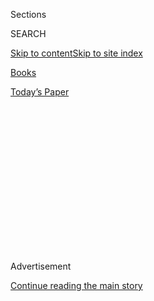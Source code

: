 <div id="app">

<div>

<div>

<div>

<div class="NYTAppHideMasthead css-1q2w90k e1suatyy0">

<div class="section css-ui9rw0 e1suatyy2">

<div class="css-eph4ug er09x8g0">

<div class="css-6n7j50">

</div>

<span class="css-1dv1kvn">Sections</span>

<div class="css-10488qs">

<span class="css-1dv1kvn">SEARCH</span>

</div>

[Skip to content](#site-content)[Skip to site
index](#site-index)

</div>

<div id="masthead-section-label" class="css-1wr3we4 eaxe0e00">

[Books](https://www.nytimes.com/section/books)

</div>

<div class="css-10698na e1huz5gh0">

</div>

</div>

<div id="masthead-bar-one" class="section hasLinks css-15hmgas e1csuq9d3">

<div class="css-uqyvli e1csuq9d0">

</div>

<div class="css-1uqjmks e1csuq9d1">

</div>

<div class="css-9e9ivx">

[](https://myaccount.nytimes.com/auth/login?response_type=cookie&client_id=vi)

</div>

<div class="css-1bvtpon e1csuq9d2">

[Today’s
Paper](https://www.nytimes.com/section/todayspaper)

</div>

</div>

</div>

</div>

<div data-aria-hidden="false">

<div id="site-content" data-role="main">

<div>

<div class="css-1aor85t" style="opacity:0.000000001;z-index:-1;visibility:hidden">

<div class="css-1hqnpie">

<div class="css-epjblv">

<span class="css-17xtcya">[Books](/section/books)</span><span class="css-x15j1o">|</span><span class="css-fwqvlz">‘Girl,
Woman, Other,’ a Big, Busy Novel About New Ways of
Living</span>

</div>

<div class="css-k008qs">

<div class="css-1iwv8en">

<span class="css-18z7m18"></span>

<div>

</div>

</div>

<span class="css-1n6z4y">https://nyti.ms/2JMmZMQ</span>

<div class="css-1705lsu">

<div class="css-4xjgmj">

<div class="css-4skfbu" data-role="toolbar" data-aria-label="Social Media Share buttons, Save button, and Comments Panel with current comment count" data-testid="share-tools">

  - 
  - 
  - 
  - 
    
    <div class="css-6n7j50">
    
    </div>

  - 
  - 

</div>

</div>

</div>

</div>

</div>

</div>

<div id="NYT_TOP_BANNER_REGION" class="css-13pd83m">

</div>

<div id="top-wrapper" class="css-1sy8kpn">

<div id="top-slug" class="css-l9onyx">

Advertisement

</div>

[Continue reading the main
story](#after-top)

<div class="ad top-wrapper" style="text-align:center;height:100%;display:block;min-height:250px">

<div id="top" class="place-ad" data-position="top" data-size-key="top">

</div>

</div>

<div id="after-top">

</div>

</div>

<div id="sponsor-wrapper" class="css-1hyfx7x">

<div id="sponsor-slug" class="css-19vbshk">

Supported by

</div>

[Continue reading the main
story](#after-sponsor)

<div id="sponsor" class="ad sponsor-wrapper" style="text-align:center;height:100%;display:block">

</div>

<div id="after-sponsor">

</div>

</div>

[Books of The Times](/column/books-of-the-times "Books of The Times")

<div class="css-9u9xp4 ehdk2mb0">

# ‘Girl, Woman, Other,’ a Big, Busy Novel About New Ways of Living

</div>

<div class="css-xt80pu e12qa4dv0">

<div class="css-18e8msd">

<div class="css-vp77d3 epjyd6m0">

<div class="css-1baulvz">

By [<span class="css-1baulvz last-byline" itemprop="name">Dwight
Garner</span>](https://www.nytimes.com/by/dwight-garner)

</div>

</div>

  - 
    
    <div class="css-ld3wwf e16638kd2">
    
    Nov. 4,
    2019
    
    </div>

  - 
    
    <div class="css-4xjgmj">
    
    <div class="css-d8bdto" data-role="toolbar" data-aria-label="Social Media Share buttons, Save button, and Comments Panel with current comment count" data-testid="share-tools">
    
      - 
      - 
      - 
      - 
        
        <div class="css-6n7j50">
        
        </div>
    
      - 
      - 
    
    </div>
    
    </div>

</div>

</div>

<div class="css-79elbk" data-testid="photoviewer-wrapper">

<div class="css-z3e15g" data-testid="photoviewer-wrapper-hidden">

</div>

<div class="css-1a48zt4 ehw59r15" data-testid="photoviewer-children">

![<span class="css-cnj6d5 e1z0qqy90" itemprop="copyrightHolder"><span class="css-1ly73wi e1tej78p0">Credit...</span><span><span>Alessandra
Montalto/The New York
Times</span></span></span>](https://static01.nyt.com/images/2019/11/05/books/01Evaristo2/01Evaristo2-articleLarge.jpg?quality=75&auto=webp&disable=upscale)

</div>

</div>

<div class="css-170u9t6">

<div class="css-u7fh8e">

<div class="css-79elbk">

Buy Book<span data-aria-hidden="true">
    ▾</span>

  - [Amazon](https://www.amazon.com/gp/search?index=books&tag=NYTBSREV-20&field-keywords=Girl%2C+Woman%2C+Other+Bernardine+Evaristo)
  - [Apple
    Books](https://du-gae-books-dot-nyt-du-prd.appspot.com/buy?title=Girl%2C+Woman%2C+Other&author=Bernardine+Evaristo)
  - [Barnes and
    Noble](https://www.anrdoezrs.net/click-7990613-11819508?url=https%3A%2F%2Fwww.barnesandnoble.com%2Fw%2F%3Fean%3D9780802156983)
  - [Books-A-Million](https://www.anrdoezrs.net/click-7990613-35140?url=https%3A%2F%2Fwww.booksamillion.com%2Fp%2FGirl%252C%2BWoman%252C%2BOther%2FBernardine%2BEvaristo%2F9780802156983)
  - [Bookshop](https://bookshop.org/a/3546/9780802156983)
  - [Indiebound](https://www.indiebound.org/book/9780802156983?aff=NYT)

</div>

When you purchase an independently reviewed book through our site, we
earn an affiliate
commission.

</div>

</div>

<div class="section meteredContent css-1r7ky0e" name="articleBody" itemprop="articleBody">

<div class="css-1fanzo5 StoryBodyCompanionColumn">

<div class="css-53u6y8">

[Bernardine
Evaristo](https://www.nytimes.com/2019/11/01/books/bernardine-evaristo-girl-woman-other-booker-prize.html)’s
eighth work of fiction, “Girl, Woman, Other,” [shared the Booker Prize
this
year](https://www.nytimes.com/2019/10/14/books/booker-prize-winner-atwood-evaristo.html)
with Margaret Atwood’s “The Testaments,” a sequel to “The Handmaid’s
Tale.” These novels are linked for posterity now, like conjoined
siblings.

Was this split decision a dereliction of duty on the jury’s part or is
more the merrier? [Two Nobel Prizes in Literature were distributed this
year](https://www.nytimes.com/2019/10/10/books/nobel-literature.html) as
well, for a different reason. (The gold medal, diploma and check were
withheld last year because of sexual harassment and corruption in the
Academy.)

Perhaps this is a health-giving direction. Iris Murdoch, in 1967, wanted
the Beatles to be jointly named Poet Laureate in England. After scanning
the cable news most nights, I’d hardly be averse to voting for the cast
of “Oklahoma\!” for president in 2020.

“Girl, Woman, Other” is a big, busy novel with a large root system. The
characters start to arrive (Amma, Yazz, Dominique, Carole, Bummi and
LaTisha) and they keep arriving (Shirley, Winsome, Penelope,
Megan/Morgan, Hattie and Grace). Everyone should be provided with a
latte and a nametag.

</div>

</div>

<div class="css-1fanzo5 StoryBodyCompanionColumn">

<div class="css-53u6y8">

We meet these characters’ friends and sometimes their families, too.
Lorrie Moore has written that Ann Beattie’s fiction is a valentine to
friendships. The same is true of Evaristo’s. This novel is a densely
populated village where everyone leans on one another in order to scrape
by.

*\[Bernardine Evaristo, the first black woman to win the Booker Prize,*
[*talks about her mission to write about the African
diaspora*](https://www.nytimes.com/2019/11/01/books/bernardine-evaristo-girl-woman-other-booker-prize.html)*.\]*

The primary character is probably Amma, a black lesbian playwright, now
in her 50s, whose new play is being produced at the National Theater in
London. Success has taken her out of range of some of her old anxieties
about life, and put her in range of awkward new ones.

After a life spent on the margins, criticizing the center of the
culture, is Amma selling out? If privilege is the original sin of
wokeness, what happens when you accumulate privilege yourself?

This slice of the story is semi-autobiographical. Amma founds a theater
company with a friend. Evaristo was co-founder, with two other women, of
the Theater of Black Women in the early 1980s.

</div>

</div>

<div class="css-1fanzo5 StoryBodyCompanionColumn">

<div class="css-53u6y8">

Amma’s story is followed by 11 others that drift back and forth in time.
One character, Carole, attends Oxford (she complains about the
“revolting Stone Age food”) and becomes an investment banker. Another,
Hattie, is 93 and lives on a farm in Northern England. Still others are
young and live in contemporary London.

This polyphonic novel, packed with interconnected stories, is similar in
some ways to the monologues in Ntozake Shange’s [“For Colored Girls Who
Have Considered Suicide/When the Rainbow Is
Enuf.”](https://www.nytimes.com/2019/10/22/theater/for-colored-girls-review-ntozake-shange.html)
It may also remind some readers of Alison Bechdel’s warm and
sophisticated comic strip “Dykes to Watch Out For.”

</div>

</div>

<div class="css-79elbk" data-testid="photoviewer-wrapper">

<div class="css-z3e15g" data-testid="photoviewer-wrapper-hidden">

</div>

<div class="css-1a48zt4 ehw59r15" data-testid="photoviewer-children">

![<span class="css-16f3y1r e13ogyst0" data-aria-hidden="true">Bernardine
Evaristo, whose novel “Girl, Woman, Other” shared this year’s Booker
Prize with Margaret Atwood’s “The
Testaments.”</span><span class="css-cnj6d5 e1z0qqy90" itemprop="copyrightHolder"><span class="css-1ly73wi e1tej78p0">Credit...</span><span>Tom
Jamieson for The New York
Times</span></span>](https://static01.nyt.com/images/2019/11/05/books/01BookEvaristo/merlin_163218651_95027958-d022-4f3a-808e-497b56b79121-articleLarge.jpg?quality=75&auto=webp&disable=upscale)

</div>

</div>

<div class="css-1fanzo5 StoryBodyCompanionColumn">

<div class="css-53u6y8">

Like that comic, “Girl, Woman, Other” presents a landscape of abiding
multicultural sensitivity. Evaristo’s dedication sets the tone: “For the
sisters & the sistas & the sistahs & the sistren & the women & the womxn
& the wimmin & the womyn & our brethren & our bredrin & our brothers &
our bruvs & our men & our mandem & the LGBTQI+ members of the human
family.”

This dedication will prompt many readers of my acquaintance to rush
inside, and just as many others to flee in the opposite direction. A
few, like squirrels on two-lane blacktop, will lose all composure and
become roadkill.

A reason to stick around: Like Bechdel, Evaristo has a gift for
appraising the lives of her characters with sympathy and grace while
gently skewering some of their pretensions. When you are feeling your
way into new ways of living, she understands, there must be room for
error.

Carole keeps Vivaldi’s “Four Seasons” as her ringtone because she wants
to appear classy, and repeats a morning mantra: “I am highly
presentable, likable, clubbable, relatable, promotable and successful.”

</div>

</div>

<div class="css-1fanzo5 StoryBodyCompanionColumn">

<div class="css-53u6y8">

Dominique dates an American woman named Nzinga, a “radical feminist
separatist lesbian housebuilder” with epic dreadlocks and a
“swamp-diva-voodoo-queen” vibe, only to discover that her real name is
Cindy. Cindy is tough; she aims her cultural commentary as if into a
spittoon. She’s even tougher on Dominique. Escape will be necessary.

“Girl, Woman, Other” is written in a hybrid form that falls somewhere
between prose and poetry. Evaristo’s lines are long, like Walt Whitman’s
or Allen Ginsberg’s, and there are no periods at the ends of them.

There’s a looseness to her tone that gives this novel its buoyancy.
Evaristo’s wit helps, too. Yazz describes herself as “part ’90s Goth,
part post-hip hop, part slutty ho, part alien.” We learn how useful a
hijab can be when you want to have a hands-free cellphone conversation.

This looseness can detract as well. There is sometimes the sense that
Evaristo loves all of her sentences a little bit but few of them quite
enough. This essentially plotless novel grows longer, but it does not
always appear to grow richer.

There comes a point in this narrative where you’d rather settle into the
characters you’ve met than be introduced to still more new ones. You
begin to feel you are always between terminals at a very large airport,
your clothes and toiletries in a little wheelie suitcase behind you.
It’s possible to admire this deeply humane novel while permitting your
enthusiasm to remain under control.

A lot of human experience is packed into “Girl, Woman, Other.” Penelope,
who hasn’t had sex in ages, thinks to herself: “It had been a long time
since she’d been seen in a state of undress by anyone other than the
matronly bra-fitter at Marks & Spencer.”

Dominique worries that her penchant for sleeping with blonde women means
that she’s been brainwashed by a beauty ideal. Amma turns around in her
mind the implied whiteness of a British accent.

</div>

</div>

<div class="css-1fanzo5 StoryBodyCompanionColumn">

<div class="css-53u6y8">

Amma’s play opens at the National. Dominique greets her backstage and
says, “afro-gynocentricism caused a femquake tonight.” The ground
rattles further for another character when she gets the results of a
mail-order DNA test.

Identity — artistic, cultural, familial — is slippery in “Girl, Woman,
Other.” Yazz gets a surprise when she opens a drawer under her father’s
bed. It’s a surprise she deserves. She thinks: “You never know people
until you’ve been through their drawers / and computer history.”

</div>

</div>

</div>

<div>

</div>

<div>

</div>

<div>

</div>

<div>

<div id="bottom-wrapper" class="css-1ede5it">

<div id="bottom-slug" class="css-l9onyx">

Advertisement

</div>

[Continue reading the main
story](#after-bottom)

<div id="bottom" class="ad bottom-wrapper" style="text-align:center;height:100%;display:block;min-height:90px">

</div>

<div id="after-bottom">

</div>

</div>

</div>

</div>

</div>

## Site Index

<div>

</div>

## Site Information Navigation

  - [© <span>2020</span> <span>The New York Times
    Company</span>](https://help.nytimes.com/hc/en-us/articles/115014792127-Copyright-notice)

<!-- end list -->

  - [NYTCo](https://www.nytco.com/)
  - [Contact
    Us](https://help.nytimes.com/hc/en-us/articles/115015385887-Contact-Us)
  - [Work with us](https://www.nytco.com/careers/)
  - [Advertise](https://nytmediakit.com/)
  - [T Brand Studio](http://www.tbrandstudio.com/)
  - [Your Ad
    Choices](https://www.nytimes.com/privacy/cookie-policy#how-do-i-manage-trackers)
  - [Privacy](https://www.nytimes.com/privacy)
  - [Terms of
    Service](https://help.nytimes.com/hc/en-us/articles/115014893428-Terms-of-service)
  - [Terms of
    Sale](https://help.nytimes.com/hc/en-us/articles/115014893968-Terms-of-sale)
  - [Site
    Map](https://spiderbites.nytimes.com)
  - [Help](https://help.nytimes.com/hc/en-us)
  - [Subscriptions](https://www.nytimes.com/subscription?campaignId=37WXW)

</div>

</div>

</div>

</div>
